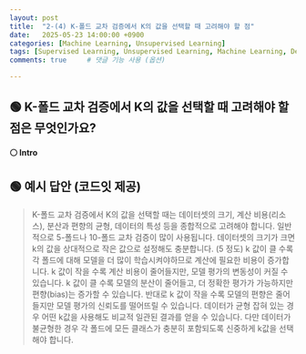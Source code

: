 ```yaml
---
layout: post
title:  "2-(4) K-폴드 교차 검증에서 K의 값을 선택할 때 고려해야 할 점"
date:   2025-05-23 14:00:00 +0900
categories: [Machine Learning, Unsupervised Learning]
tags: [Supervised Learning, Unsupervised Learning, Machine Learning, Deep Learning, AI]
comments: true     # 댓글 기능 사용 (옵션)

---
```


## 🟢 K-폴드 교차 검증에서 K의 값을 선택할 때 고려해야 할 점은 무엇인가요?

#### ⚪ Intro


## 🟢 예시 답안 (코드잇 제공)
> K-폴드 교차 검증에서 K의 값을 선택할 때는 데이터셋의 크기, 계산 비용(리소스), 분산과 편향의 균형, 데이터의 특성 등을 종합적으로 고려해야 합니다. 일반적으로 5-폴드나 10-폴드 교차 검증이 많이 사용됩니다. 
데이터셋의 크기가 크면 k의 값을 상대적으로 작은 값으로 설정해도 충분합니다. (5 정도) 
k 값이 클 수록 각 폴드에 대해 모델을 더 많이 학습시켜야하므로 계산에 필요한 비용이 증가합니다. k 값이 작을 수록 계산 비용이 줄어들지만, 모델 평가의 변동성이 커질 수 있습니다.
k 값이 클 수록 모델의 분산이 줄어들고, 더 정확한 평가가 가능하지만 편향(bias)는 증가할 수 있습니다. 반대로 k 값이 작을 수록 모델의 편향은 줄어들지만 모델 평가의 신뢰도를 떨어뜨릴 수 있습니다. 
데이터가 균형 잡혀 있는 경우 어떤 k값을 사용해도 비교적 일관된 결과를 얻을 수 있습니다. 다만 데이터가 불균형한 경우 각 폴드에 모든 클래스가 충분히 포함되도록 신중하게 k값을 선택해야 합니다.